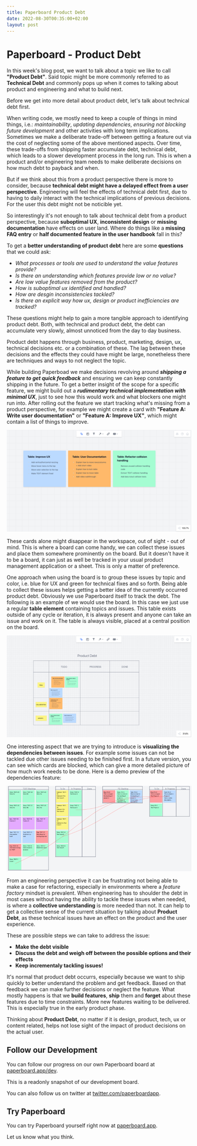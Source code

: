 ```yaml
---
title: Paperboard Product Debt
date: 2022-08-30T00:35:00+02:00
layout: post
---
```


# Paperboard - Product Debt

In this week's blog post, we want to talk about a topic we like to call **"Product Debt"**. Said topic might be more commonly referred to as **Technical Debt** and commonly pops up when it comes to talking about product and engineering and what to build next.

Before we get into more detail about product debt, let's talk about technical debt first.

When writing code, we mostly need to keep a couple of things in mind things, i.e.: _maintainability_, _updating dependencies_, _ensuring not blocking future development_ and other activities with long term implications.
Sometimes we make a deliberate trade-off between getting a feature out via the cost of neglecting some of the above mentioned aspects. Over time, these trade-offs from shipping faster accumulate debt, technical debt, which leads to a slower development process in the long run. This is when a product and/or engineering team needs to make deliberate decisions on how much debt to payback and when.

But if we think about this from a product perspective there is more to consider, because **technical debt might have a delayed effect from a user perspective**. Engineering will feel the effects of technical debt first, due to having to daily interact with the technical implications of previous decisions. For the user this debt might not be noticible yet.

So interestingly it's not enough to talk about technical debt from a product perspective, because **suboptimal UX**, **inconsistent design** or **missing documentation** have effects on user land. Where do things like a **missing FAQ entry** or **half documented feature in the user handbook** fall in this?

To get a **better understanding of product debt** here are some **questions** that we could ask:

- _What processes or tools are used to understand the value features provide?_
- _Is there an understanding which features provide low or no value?_
- _Are low value features removed from the product?_
- _How is suboptimal ux identified and handled?_
- _How are desgin inconsistencies tackled?_
- _Is there an explicit way how ux, design or product inefficiencies are tracked?_

These questions might help to gain a more tangible approach to identifying product debt. Both, with technical and product debt, the debt can accumulate very slowly, almost unnoticed from the day to day business.

Product debt happens through business, product, marketing, design, ux, technical decisions etc. or a combination of these. The lag between these decisions and the effects they could have might be large, nonetheless there are techniques and ways to not neglect the topic.

While building Paperboad we make decisions revolving around **_shipping a feature to get quick feedback_** and ensuring we can keep constantly shipping in the future. To get a better insight of the scope for a specific feature, we might build out a **_rudimentary technical implementation with minimal UX_**, just to see how this would work and what blockers one might run into.
After rolling out the feature we start tracking what's missing from a product perspective, for example we might create a card with **"Feature A: Write user documentation"** or **"Feature A: Improve UX"**, which might contain a list of things to improve.

![product_debt](/assets/product_debt.png)

These cards alone might disappear in the workspace, out of sight - out of mind. This is where a board can come handy, we can collect these issues and place them somewhere prominently on the board. But it doesn't have it to be a board, it can just as well be tracked in your usual product management application or a sheet. This is only a matter of preference.

One approach when using the board is to group these issues by topic and color, i.e. blue for UX and green for technical fixes and so forth. Being able to collect these issues helps getting a better idea of the currently occurred product debt. Obviously we use Paperboard itself to track the debt. The following is an example of we would use the board. In this case we just use a regular **table element** containing topics and issues. This table exists outside of any cycle or iteration, it is always present and anyone can take an issue and work on it. The table is always visible, placed at a central position on the board.

![product_debt_2](/assets/product_debt_2.png)

One interesting aspect that we are trying to introduce is **visualizing the dependencies between issues**. For example some issues can not be tackled due other issues needing to be finished first. In a future version, you can see which cards are blocked, which can give a more detailed picture of how much work needs to be done. Here is a demo preview of the dependencies feature:

![product_debt_3](/assets/product_debt_3.png)

From an engineering perspective it can be frustrating not being able to make a case for refactoring, especially in environments where a _feature factory_ mindset is prevalent. When engineering has to shoulder the debt in most cases without having the ability to tackle these issues when needed, is where a **collective understanding** is more needed than not. It can help to get a collective sense of the current situation by talking about **Product Debt**, as these technical issues have an effect on the product and the user experience.

These are possible steps we can take to address the issue:

- **Make the debt visible**
- **Discuss the debt and weigh off between the possible options and their effects**
- **Keep incrementaly tackling issues!**

It's normal that product debt occurrs, especially because we want to ship quickly to better understand the problem and get feedback. Based on that feedback we can make further decisions or neglect the feature. What mostly happens is that we **build features**, **ship** them and **forget** about these features due to time constraints. More new features waiting to be delivered. This is especially true in the early product phase.

Thinking about **Product Debt**, no matter if it is design, product, tech, ux or content related, helps not lose sight of the impact of product decisions on the actual user.

## Follow our Development

You can follow our progress on our own Paperboard board at [paperboard.app/dev](https://paperboard.app/dev).

This is a readonly snapshot of our development board.

You can also follow us on twitter at [twitter.com/paperboardapp](https://twitter.com/paperboardapp).

## Try Paperboard

You can try Paperboard yourself right now at [paperboard.app](https://paperboard.app).

Let us know what you think.
